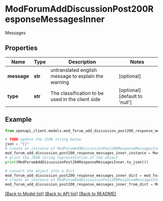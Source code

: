 # ModForumAddDiscussionPost200ResponseMessagesInner

Messages

## Properties

Name | Type | Description | Notes
------------ | ------------- | ------------- | -------------
**message** | **str** | untranslated english message to explain the warning | [optional] 
**type** | **str** | The classification to be used in the client side | [optional] [default to 'null']

## Example

```python
from openapi_client.models.mod_forum_add_discussion_post200_response_messages_inner import ModForumAddDiscussionPost200ResponseMessagesInner

# TODO update the JSON string below
json = "{}"
# create an instance of ModForumAddDiscussionPost200ResponseMessagesInner from a JSON string
mod_forum_add_discussion_post200_response_messages_inner_instance = ModForumAddDiscussionPost200ResponseMessagesInner.from_json(json)
# print the JSON string representation of the object
print(ModForumAddDiscussionPost200ResponseMessagesInner.to_json())

# convert the object into a dict
mod_forum_add_discussion_post200_response_messages_inner_dict = mod_forum_add_discussion_post200_response_messages_inner_instance.to_dict()
# create an instance of ModForumAddDiscussionPost200ResponseMessagesInner from a dict
mod_forum_add_discussion_post200_response_messages_inner_from_dict = ModForumAddDiscussionPost200ResponseMessagesInner.from_dict(mod_forum_add_discussion_post200_response_messages_inner_dict)
```
[[Back to Model list]](../README.md#documentation-for-models) [[Back to API list]](../README.md#documentation-for-api-endpoints) [[Back to README]](../README.md)


